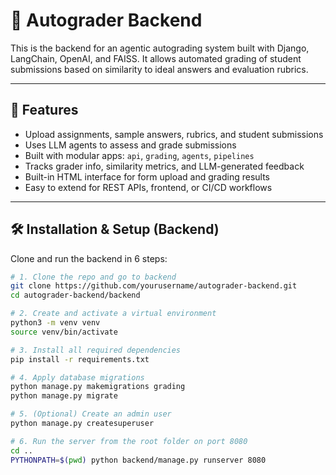 # 🧠 Autograder Backend

This is the backend for an agentic autograding system built with Django, LangChain, OpenAI, and FAISS. It allows automated grading of student submissions based on similarity to ideal answers and evaluation rubrics.

---

## 🚀 Features

- Upload assignments, sample answers, rubrics, and student submissions
- Uses LLM agents to assess and grade submissions
- Built with modular apps: `api`, `grading`, `agents`, `pipelines`
- Tracks grader info, similarity metrics, and LLM-generated feedback
- Built-in HTML interface for form upload and grading results
- Easy to extend for REST APIs, frontend, or CI/CD workflows

---

## 🛠️ Installation & Setup (Backend)

Clone and run the backend in 6 steps:

```bash
# 1. Clone the repo and go to backend
git clone https://github.com/yourusername/autograder-backend.git
cd autograder-backend/backend

# 2. Create and activate a virtual environment
python3 -m venv venv
source venv/bin/activate

# 3. Install all required dependencies
pip install -r requirements.txt

# 4. Apply database migrations
python manage.py makemigrations grading
python manage.py migrate

# 5. (Optional) Create an admin user
python manage.py createsuperuser

# 6. Run the server from the root folder on port 8080
cd ..
PYTHONPATH=$(pwd) python backend/manage.py runserver 8080